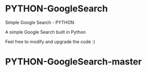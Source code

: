 # PYTHON-GoogleSearch

Simple Google Search - PYTHON

A simple Google Search built in Python

Feel free to modify and upgrade the code :)
# PYTHON-GoogleSearch-master
